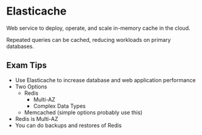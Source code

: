 # Elasticache

Web service to deploy, operate, and scale in-memory cache in the cloud.

Repeated queries can be cached, reducing workloads on primary databases.

## Exam Tips

- Use Elasticache to increase database and web application performance
- Two Options
    - Redis
        - Multi-AZ
        - Complex Data Types
    - Memcached (simple options probably use this)
- Redis is Multi-AZ
- You can do backups and restores of Redis